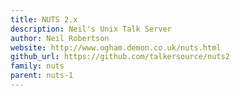 ```yaml
---
title: NUTS 2.x
description: Neil's Unix Talk Server
author: Neil Robertson
website: http://www.ogham.demon.co.uk/nuts.html
github_url: https://github.com/talkersource/nuts2
family: nuts
parent: nuts-1
---
```

